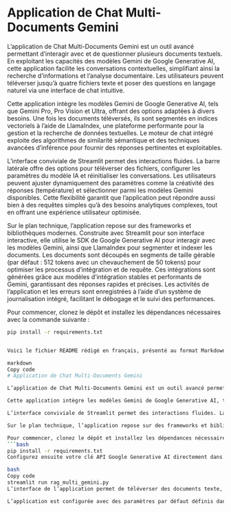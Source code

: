 # Application de Chat Multi-Documents Gemini  

L’application de Chat Multi-Documents Gemini est un outil avancé permettant d’interagir avec et de questionner plusieurs documents textuels. En exploitant les capacités des modèles Gemini de Google Generative AI, cette application facilite les conversations contextuelles, simplifiant ainsi la recherche d’informations et l’analyse documentaire. Les utilisateurs peuvent téléverser jusqu’à quatre fichiers texte et poser des questions en langage naturel via une interface de chat intuitive.  

Cette application intègre les modèles Gemini de Google Generative AI, tels que Gemini Pro, Pro Vision et Ultra, offrant des options adaptées à divers besoins. Une fois les documents téléversés, ils sont segmentés en indices vectoriels à l’aide de LlamaIndex, une plateforme performante pour la gestion et la recherche de données textuelles. Le moteur de chat intégré exploite des algorithmes de similarité sémantique et des techniques avancées d’inférence pour fournir des réponses pertinentes et exploitables.  

L’interface conviviale de Streamlit permet des interactions fluides. La barre latérale offre des options pour téléverser des fichiers, configurer les paramètres du modèle IA et réinitialiser les conversations. Les utilisateurs peuvent ajuster dynamiquement des paramètres comme la créativité des réponses (température) et sélectionner parmi les modèles Gemini disponibles. Cette flexibilité garantit que l’application peut répondre aussi bien à des requêtes simples qu’à des besoins analytiques complexes, tout en offrant une expérience utilisateur optimisée.  

Sur le plan technique, l’application repose sur des frameworks et bibliothèques modernes. Construite avec Streamlit pour son interface interactive, elle utilise le SDK de Google Generative AI pour interagir avec les modèles Gemini, ainsi que LlamaIndex pour segmenter et indexer les documents. Les documents sont découpés en segments de taille gérable (par défaut : 512 tokens avec un chevauchement de 50 tokens) pour optimiser les processus d’intégration et de requête. Ces intégrations sont générées grâce aux modèles d’intégration stables et performants de Gemini, garantissant des réponses rapides et précises. Les activités de l’application et les erreurs sont enregistrées à l’aide d’un système de journalisation intégré, facilitant le débogage et le suivi des performances.  

Pour commencer, clonez le dépôt et installez les dépendances nécessaires avec la commande suivante :  
```bash
pip install -r requirements.txt


Voici le fichier README rédigé en français, présenté au format Markdown :

markdown
Copy code
# Application de Chat Multi-Documents Gemini  

L’application de Chat Multi-Documents Gemini est un outil avancé permettant d’interagir avec et de questionner plusieurs documents textuels. En exploitant les capacités des modèles Gemini de Google Generative AI, cette application facilite les conversations contextuelles, simplifiant ainsi la recherche d’informations et l’analyse documentaire. Les utilisateurs peuvent téléverser jusqu’à quatre fichiers texte et poser des questions en langage naturel via une interface de chat intuitive.  

Cette application intègre les modèles Gemini de Google Generative AI, tels que Gemini Pro, Pro Vision et Ultra, offrant des options adaptées à divers besoins. Une fois les documents téléversés, ils sont segmentés en indices vectoriels à l’aide de LlamaIndex, une plateforme performante pour la gestion et la recherche de données textuelles. Le moteur de chat intégré exploite des algorithmes de similarité sémantique et des techniques avancées d’inférence pour fournir des réponses pertinentes et exploitables.  

L’interface conviviale de Streamlit permet des interactions fluides. La barre latérale offre des options pour téléverser des fichiers, configurer les paramètres du modèle IA et réinitialiser les conversations. Les utilisateurs peuvent ajuster dynamiquement des paramètres comme la créativité des réponses (température) et sélectionner parmi les modèles Gemini disponibles. Cette flexibilité garantit que l’application peut répondre aussi bien à des requêtes simples qu’à des besoins analytiques complexes, tout en offrant une expérience utilisateur optimisée.  

Sur le plan technique, l’application repose sur des frameworks et bibliothèques modernes. Construite avec Streamlit pour son interface interactive, elle utilise le SDK de Google Generative AI pour interagir avec les modèles Gemini, ainsi que LlamaIndex pour segmenter et indexer les documents. Les documents sont découpés en segments de taille gérable (par défaut : 512 tokens avec un chevauchement de 50 tokens) pour optimiser les processus d’intégration et de requête. Ces intégrations sont générées grâce aux modèles d’intégration stables et performants de Gemini, garantissant des réponses rapides et précises. Les activités de l’application et les erreurs sont enregistrées à l’aide d’un système de journalisation intégré, facilitant le débogage et le suivi des performances.  

Pour commencer, clonez le dépôt et installez les dépendances nécessaires avec la commande suivante :  
```bash
pip install -r requirements.txt
Configurez ensuite votre clé API Google Generative AI directement dans le script, puis lancez l’application avec :

bash
Copy code
streamlit run rag_multi_gemini.py
L’interface de l’application permet de téléverser des documents texte, d’ajuster les paramètres et de démarrer des requêtes dans un environnement de chat intuitif.

L’application est configurée avec des paramètres par défaut définis dans la classe AppConfig. Ces paramètres incluent une limite de tokens de 1024 par réponse, un niveau de créativité fixé à 0,3 et un fichier de journalisation nommé app.log pour suivre les activités. Les utilisateurs peuvent personnaliser davantage ces paramètres pour les adapter à leurs besoins spécifiques.
